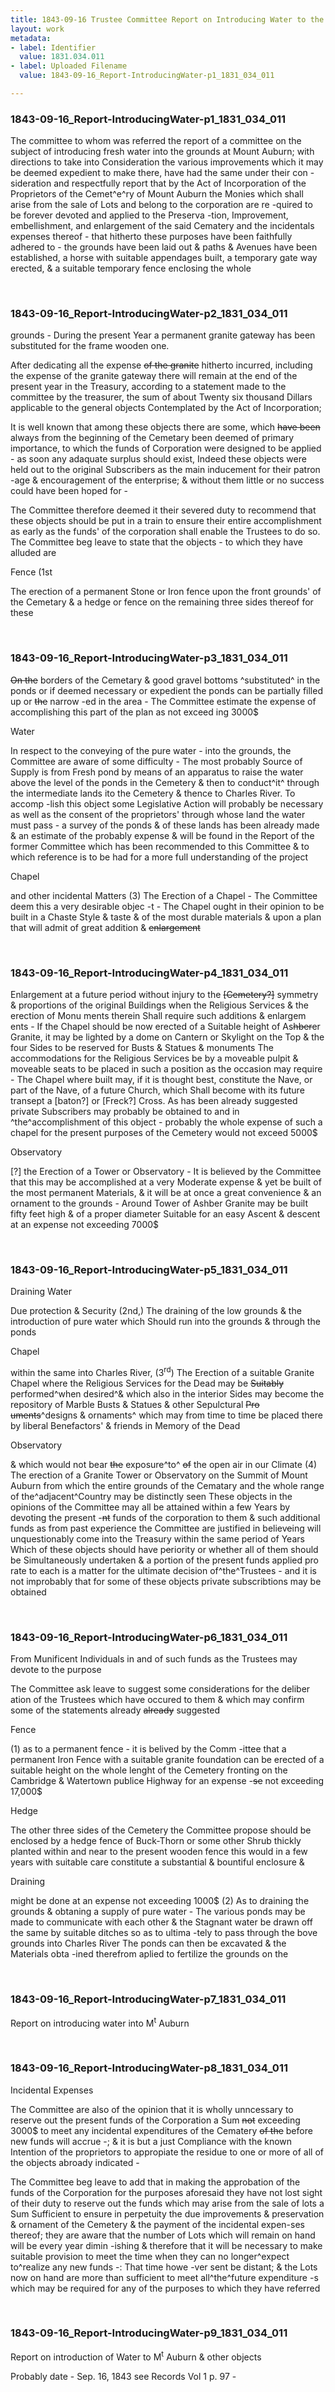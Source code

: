 ```yaml
---
title: 1843-09-16 Trustee Committee Report on Introducing Water to the Cemetery, 1831.034.011
layout: work
metadata:
- label: Identifier
  value: 1831.034.011
- label: Uploaded Filename
  value: 1843-09-16_Report-IntroducingWater-p1_1831_034_011

---
```

<div class="pages">
<div id="page-1773840">
<h3><a name="page-1773840">1843-09-16_Report-IntroducingWater-p1_1831_034_011</a></h3>
<div class="page-content">
<p>The committee to whom was referred the report of a<span class='line-break'> </span>committee on the subject of introducing fresh water<span class='line-break'> </span>into the grounds at Mount Auburn; with<span class='line-break'> </span>directions to take into Consideration the various<span class='line-break'> </span>improvements which it may be deemed expedient<span class='line-break'> </span>to make there, have had the same under their con<span class='line-break'> </span>-sideration and respectfully report that by the Act<span class='line-break'> </span>of Incorporation of the Proprietors of the Cemet^e^ry of<span class='line-break'> </span>Mount Auburn the Monies which shall arise from<span class='line-break'> </span>the sale of Lots and belong to the corporation are re<span class='line-break'> </span>-quired to be forever devoted and applied to the Preserva<span class='line-break'> </span>-tion, Improvement, embellishment, and enlargement<span class='line-break'> </span>of the said Cematery and the incidentals expenses<span class='line-break'> </span>thereof - that hitherto these purposes have been faithfully<span class='line-break'> </span>adhered to - the grounds have been laid out &amp; paths<span class='line-break'> </span>&amp; Avenues have been established, a horse with suitable<span class='line-break'> </span>appendages built, a temporary gate way erected, &amp; a<span class='line-break'> </span>suitable temporary fence enclosing the whole</p>
</div>
</div>
<br />
<div id="page-1773841">
<h3><a name="page-1773841">1843-09-16_Report-IntroducingWater-p2_1831_034_011</a></h3>
<div class="page-content">
<p>grounds - During the present Year a permanent granite<span class='line-break'> </span>gateway has been substituted for the frame wooden one.</p>
<p>After dedicating all the expense <del>of the granite</del> hitherto<span class='line-break'> </span>incurred, including the expense of the granite gateway<span class='line-break'> </span>there will remain at the end of the present year in<span class='line-break'> </span>the Treasury, according to a statement made to the<span class='line-break'> </span>committee by the treasurer, the sum of about Twenty six<span class='line-break'> </span>thousand Dillars applicable to the general objects<span class='line-break'> </span>Contemplated by the Act of Incorporation;</p>
<p>It is well known that among<span class='line-break'> </span>these objects there are some, which <del>have been</del> always from the<span class='line-break'> </span>beginning of the Cemetary been deemed of primary impor<span class='line-break'></span>tance, to which the funds of Corporation were designed<span class='line-break'> </span>to be applied - as soon any adaquate surplus should<span class='line-break'> </span>exist, Indeed these objects were held out to the original<span class='line-break'> </span>Subscribers as the main inducement for their patron<span class='line-break'> </span>-age &amp; encouragement of the enterprise; &amp; without them<span class='line-break'> </span>little or no success could have been hoped for -</p>
<p>The Committee therefore deemed it their severed duty<span class='line-break'> </span>to recommend that these objects should be put<span class='line-break'> </span>in a train to ensure their entire accomplishment<span class='line-break'> </span>as early as the funds' of the corporation shall enable<span class='line-break'> </span>the Trustees to do so. The Committee beg leave to state<span class='line-break'> </span>that the objects - to which they have alluded are</p>
<p><span class='depth3' depth='3' title='Fence (1st'>Fence (1st</span></p>
<p>The erection of a permanent Stone or Iron fence<span class='line-break'> </span>upon the front grounds' of the Cemetary &amp; a hedge or<span class='line-break'> </span>fence on the remaining three sides thereof for these</p>
</div>
</div>
<br />
<div id="page-1773842">
<h3><a name="page-1773842">1843-09-16_Report-IntroducingWater-p3_1831_034_011</a></h3>
<div class="page-content">
<p><del>On the</del> borders of the Cemetary &amp; good gravel bottoms ^substituted^<span class='line-break'> </span>in the ponds or if deemed necessary or expedient<span class='line-break'> </span>the ponds can be partially filled up or <del>the</del> narrow<span class='line-break'> </span>-ed in the area - The Committee estimate the expense<span class='line-break'> </span>of accomplishing this part of the plan as not exceed<span class='line-break'> </span>ing 3000$</p>
<p><span class='depth3' depth='3' title='Water'>Water</span></p>
<p>In respect to the conveying of the pure water -<span class='line-break'> </span>into the grounds, the Committee are aware of some<span class='line-break'> </span>difficulty - The most probably Source of Supply is from<span class='line-break'> </span>Fresh pond by means of an apparatus to raise the<span class='line-break'> </span>water above the level of the ponds in the Cemetery &amp;<span class='line-break'> </span>then to conduct^it^ through the intermediate lands<span class='line-break'> </span>ito the Cemetery &amp; thence to Charles River. To accomp<span class='line-break'> </span>-lish this object some Legislative Action will probably<span class='line-break'> </span>be necessary as well as the consent of the proprietors'<span class='line-break'> </span>through whose land the water must pass - a survey<span class='line-break'> </span>of the ponds &amp; of these lands has been already made &amp; an<span class='line-break'> </span>estimate of the probably expense &amp; will be found in the<span class='line-break'> </span>Report of the former Committee which has been<span class='line-break'> </span>recommended to this Committee &amp; to which reference is<span class='line-break'> </span>to be had for a more full understanding of the project</p>
<p><span class='depth3' depth='3' title='Chapel'>Chapel</span></p>
<p>and other incidental Matters (3) The Erection of a<span class='line-break'> </span>Chapel - The Committee deem this a very desirable objec<span class='line-break'> </span>-t - The Chapel ought in their opinion to be built<span class='line-break'> </span>in a Chaste Style &amp; taste &amp; of the most durable materials<span class='line-break'> </span>&amp; upon a plan that will admit of great addition &amp;<span class='line-break'> </span><del>enlargement</del></p>
</div>
</div>
<br />
<div id="page-1773843">
<h3><a name="page-1773843">1843-09-16_Report-IntroducingWater-p4_1831_034_011</a></h3>
<div class="page-content">
<p>Enlargement at a future period without injury to<span class='line-break'> </span>the <del>[Cemetery?]</del> symmetry &amp; proportions of the original Buildings<span class='line-break'> </span>when the Religious Services &amp; the erection of Monu<span class='line-break'> </span>ments therein Shall require such additions &amp; enlargem<span class='line-break'> </span>ents - If the Chapel should be now erected of a<span class='line-break'> </span>Suitable height of As<del>hber</del>er Granite, it may be<span class='line-break'> </span>lighted by a dome on Cantern or Skylight on the Top<span class='line-break'> </span>&amp; the four Sides to be reserved for Busts &amp; Statues &amp;<span class='line-break'> </span>monuments The accommodations for the Religious<span class='line-break'> </span>Services be by a moveable pulpit &amp; moveable seats to be<span class='line-break'> </span>placed in such a position as the occasion may require -<span class='line-break'> </span>The Chapel where built may, if it is thought best,<span class='line-break'> </span>constitute the Nave, or part of the Nave, of a future<span class='line-break'> </span>Church, which Shall become with its future transept<span class='line-break'> </span>a [baton?] or [Freck?] Cross. As has been already suggested<span class='line-break'> </span>private Subscribers may probably be obtained to and<span class='line-break'> </span>in ^the^accomplishment of this object - probably the<span class='line-break'> </span>whole expense of such a chapel for the present purposes<span class='line-break'> </span>of the Cemetery would not exceed 5000$</p>
<p><span class='depth3' depth='3' title='Observatory'>Observatory</span></p>
<p>[?] the Erection of a Tower or Observatory - It is<span class='line-break'> </span>believed by the Committee that this may be accomplished<span class='line-break'> </span>at a very Moderate expense &amp; yet be built of the most<span class='line-break'> </span>permanent Materials, &amp; it will be at once a great<span class='line-break'> </span>convenience &amp; an ornament to the grounds - Around<span class='line-break'> </span>Tower of Ashber Granite may be built fifty feet high<span class='line-break'> </span>&amp; of a proper diameter Suitable for an easy Ascent &amp;<span class='line-break'> </span>descent at an expense not exceeding 7000$</p>
</div>
</div>
<br />
<div id="page-1773844">
<h3><a name="page-1773844">1843-09-16_Report-IntroducingWater-p5_1831_034_011</a></h3>
<div class="page-content">
<p><span class='depth3' depth='3' title='Draining Water'>Draining Water</span></p>
<p>Due protection &amp; Security (2nd,) The draining of the <span class='line-break'> </span>low grounds &amp; the introduction of pure water which<span class='line-break'> </span>Should run into the grounds &amp; through the ponds</p>
<p><span class='depth3' depth='3' title='Chapel'>Chapel</span></p>
<p>within the same into Charles River, (3<sup>rd</sup>) The Erection<span class='line-break'> </span>of a suitable Granite Chapel where the Religious Services<span class='line-break'> </span>for the Dead may be <del>Suitably</del> performed^when desired^&amp; which also<span class='line-break'> </span>in the interior Sides may become the repository of<span class='line-break'> </span>Marble Busts &amp; Statues &amp; other Sepulctural <del>Pro<span class='line-break'> </span>uments</del>^designs &amp; ornaments^ which may from time to time be placed there<span class='line-break'> </span>by liberal Benefactors' &amp; friends in Memory of the Dead</p>
<p><span class='depth3' depth='3' title='Observatory'>Observatory</span></p>
<p>&amp; which would not bear <del>the</del> exposure^to^ <del>of</del> the open<span class='line-break'> </span>air in our Climate (4) The erection of a Granite Tower<span class='line-break'> </span>or Observatory on the Summit of Mount Auburn from<span class='line-break'> </span>which the entire grounds of the Cematary and the<span class='line-break'> </span>whole range of the^adjacent^Country may be distinctly seen<span class='line-break'> </span>These objects in the opinions of the Committee may<span class='line-break'> </span>all be attained within a few Years by devoting the present<span class='line-break'> </span>-<del>nt</del> funds of the corporation to them &amp; such additional<span class='line-break'> </span>funds as from past experience the Committee<span class='line-break'> </span>are justified in believ<del>e</del>ing will unquestionably come<span class='line-break'> </span>into the Treasury within the same period of Years<span class='line-break'> </span>Which of these objects should have p<del>e</del>riority or whether<span class='line-break'> </span>all of them should be Simultaneously undertaken<span class='line-break'> </span>&amp; a portion of the present funds applied pro<span class='line-break'> </span>rate to each is a matter for the ultimate decision<span class='line-break'> </span>of^the^Trustees - and it is not improbably that for some<span class='line-break'> </span>of these objects private subscribtions may be obtained<span class='line-break'> </span></p>
</div>
</div>
<br />
<div id="page-1773845">
<h3><a name="page-1773845">1843-09-16_Report-IntroducingWater-p6_1831_034_011</a></h3>
<div class="page-content">
<p>From Munificent Individuals in and of such funds<span class='line-break'> </span>as the Trustees may devote to the purpose</p>
<p>The Committee<span class='line-break'> </span>ask leave to suggest some considerations for the deliber<span class='line-break'> </span>ation of the Trustees which have occured to them &amp;<span class='line-break'> </span>which may confirm some of the statements already<span class='line-break'> </span><del>already</del> suggested</p>
<p><span class='depth3' depth='3' title='Fence'>Fence</span></p>
<p>(1) as to a permanent fence - it is belived by the Comm<span class='line-break'> </span>-ittee that a permanent Iron Fence with a suitable<span class='line-break'> </span>granite foundation can be erected of a suitable height<span class='line-break'> </span>on the whole lenght of the Cemetery fronting on the<span class='line-break'> </span>Cambridge &amp; Watertown public<del>e</del> Highway for an expense<span class='line-break'> </span>-<del>se</del> not exceeding 17,000$</p>
<p><span class='depth3' depth='3' title='Hedge'>Hedge</span></p>
<p>The other three sides of the Cemetery the Committee<span class='line-break'> </span>propose should be enclosed by a hedge fence of Buck<span class='line-break'></span>-Thorn or some other Shrub thickly planted<span class='line-break'> </span>within and near to the present wooden fence<span class='line-break'> </span>this would in a few years with suitable care con<span class='line-break'></span>stitute a substantial &amp; bountiful enclosure &amp;</p>
<p><span class='depth3' depth='3' title='Draining'>Draining</span></p>
<p>might be done at an expense not exceeding 1000$<span class='line-break'> </span>(2) As to draining the grounds &amp; obtaning a supply<span class='line-break'> </span>of pure water - The various ponds may be made to<span class='line-break'> </span>communicate with each other &amp; the Stagnant water<span class='line-break'> </span>be drawn off the same by suitable ditches so as to ultima<span class='line-break'> </span>-tely to pass through the bove grounds into Charles River<span class='line-break'> </span>The ponds can then be excavated &amp; the Materials obta<span class='line-break'> </span>-ined therefrom aplied to fertilize the grounds on the</p>
</div>
</div>
<br />
<div id="page-1773846">
<h3><a name="page-1773846">1843-09-16_Report-IntroducingWater-p7_1831_034_011</a></h3>
<div class="page-content">
<p>Report on introducing<span class='line-break'> </span>water into M<sup>t</sup> Auburn</p>
</div>
</div>
<br />
<div id="page-1773848">
<h3><a name="page-1773848">1843-09-16_Report-IntroducingWater-p8_1831_034_011</a></h3>
<div class="page-content">
<p><span class='depth3' depth='3' title='Incidental Expenses'>Incidental Expenses</span></p>
<p>The Committee are also of the opinion that it is wholly<span class='line-break'> </span>unncessary to reserve out the present funds of the<span class='line-break'> </span>Corporation a Sum <del>not</del> exceeding 3000$ to meet<span class='line-break'> </span>any incidental expenditures of the Cematery <del>of the</del> before<span class='line-break'> </span>new funds will accrue -; &amp; it is but a just Compliance<span class='line-break'> </span>with the known Intention of the proprietors to app<span class='line-break'></span>ropiate the residue to one or more of all of the objects<span class='line-break'> </span>abroady indicated -</p>
<p>The Committee beg leave to add that in<span class='line-break'> </span>making the approbation of the funds of the Corporation<span class='line-break'> </span>for the purposes aforesaid they have not lost sight of<span class='line-break'> </span>their duty to reserve out the funds which may arise from<span class='line-break'> </span>the sale of lots a Sum Sufficient to ensure in perpetuity<span class='line-break'> </span>the due improvements &amp; preservation &amp; ornament of<span class='line-break'> </span>the Cemetery &amp; the payment of the incidental expen<span class='line-break'></span>-ses thereof; they are aware that the number of Lots<span class='line-break'> </span>which will remain on hand will be every year dimin<span class='line-break'> </span>-ishing &amp; therefore that it will be necessary to make<span class='line-break'> </span>suitable provision to meet the time when they can<span class='line-break'> </span>no longer^expect to^realize any new funds -: That time howe<span class='line-break'> </span>-ver sent be distant; &amp; the Lots now on hand are<span class='line-break'> </span>more than sufficient to meet all^the^future expenditure<span class='line-break'> </span>-s which may be required for any of the purposes to which<span class='line-break'> </span>they have referred<span class='line-break'> </span></p>
</div>
</div>
<br />
<div id="page-1773850">
<h3><a name="page-1773850">1843-09-16_Report-IntroducingWater-p9_1831_034_011</a></h3>
<div class="page-content">
<p>Report on introduction<span class='line-break'> </span>of Water to M<sup>t</sup> Auburn<span class='line-break'> </span>&amp; other objects</p>
<p>Probably date - Sep. 16, 1843<span class='line-break'> </span>see Records Vol 1 p. 97 -</p>
</div>
</div>
<br />
</div>
